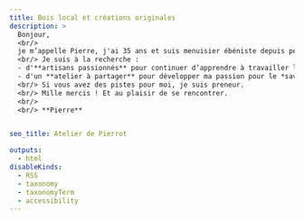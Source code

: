 ```yaml
---
title: Bois local et créations originales
description: >
  Bonjour, 
  <br/> 
  je m’appelle Pierre, j'ai 35 ans et suis menuisier ébéniste depuis peu. 
  <br/> Je suis à la recherche :
  - d'**artisans passionnés** pour continuer d’apprendre à travailler le **bois massif** (escalier, portes, fenêtres, etc.)
  - d'un **atelier à partager** pour développer ma passion pour le *savoir-faire des charrons*.
  <br/> Si vous avez des pistes pour moi, je suis preneur.
  <br/> Mille mercis ! Et au plaisir de se rencontrer.
  <br/> 
  <br/> **Pierre**


seo_title: Atelier de Pierrot

outputs:
  - html
disableKinds:
  - RSS
  - taxonomy
  - taxonomyTerm
  - accessibility
---
```

